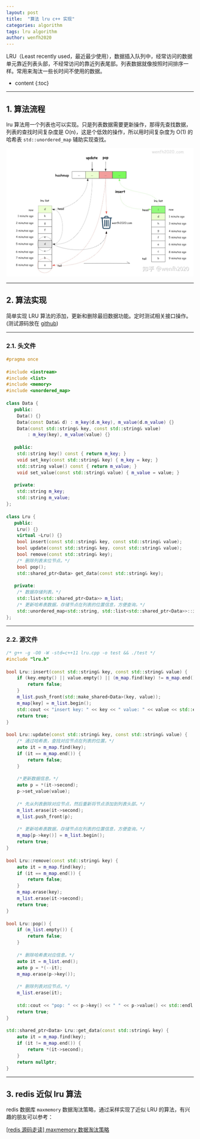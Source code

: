 ```yaml
---
layout: post
title:  "算法 lru c++ 实现"
categories: algorithm
tags: lru algorithm
author: wenfh2020
---
```


LRU（Least recently used，最近最少使用），数据插入队列中，经常访问的数据单元靠近列表头部，不经常访问的靠近列表尾部。列表数据就像按照时间排序一样。常用来淘汰一些长时间不使用的数据。



* content
{:toc}

---

## 1. 算法流程

lru 算法用一个列表也可以实现。只是列表数据需要更新操作，那得先查找数据，列表的查找时间复杂度是 O(n)，这是个低效的操作，所以用时间复杂度为 O(1) 的哈希表 `std::unordered_map` 辅助实现查找。

<div align=center><img src="/images/2022/2022-01-02-22-14-38.png" data-action="zoom"/></div>

---

## 2. 算法实现

简单实现 LRU 算法的添加，更新和删除最旧数据功能。定时测试相关接口操作。(测试源码放在 [github](https://github.com/wenfh2020/c_test/blob/master/algorithms/lru/c++11))

---

### 2.1. 头文件

```cpp
#pragma once

#include <iostream>
#include <list>
#include <memory>
#include <unordered_map>

class Data {
   public:
    Data() {}
    Data(const Data& d) : m_key(d.m_key), m_value(d.m_value) {}
    Data(const std::string& key, const std::string& value)
        : m_key(key), m_value(value) {}

   public:
    std::string key() const { return m_key; }
    void set_key(const std::string& key) { m_key = key; }
    std::string value() const { return m_value; }
    void set_value(const std::string& value) { m_value = value; }

   private:
    std::string m_key;
    std::string m_value;
};

class Lru {
   public:
    Lru() {}
    virtual ~Lru() {}
    bool insert(const std::string& key, const std::string& value);
    bool update(const std::string& key, const std::string& value);
    bool remove(const std::string& key);
    /* 删除列表末位节点。*/
    bool pop();
    std::shared_ptr<Data> get_data(const std::string& key);

   private:
    /* 数据存储列表。*/
    std::list<std::shared_ptr<Data>> m_list;
    /* 更新哈希表数据，存储节点在列表的位置信息，方便查询。*/
    std::unordered_map<std::string, std::list<std::shared_ptr<Data>>::iterator> m_map;
};
```

---

### 2.2. 源文件

```cpp
/* g++ -g -O0 -W -std=c++11 lru.cpp -o test && ./test */
#include "lru.h"

bool Lru::insert(const std::string& key, const std::string& value) {
    if (key.empty() || value.empty() || (m_map.find(key) != m_map.end())) {
        return false;
    }
    m_list.push_front(std::make_shared<Data>(key, value));
    m_map[key] = m_list.begin();
    std::cout << "insert key: " << key << " value: " << value << std::endl;
    return true;
}

bool Lru::update(const std::string& key, const std::string& value) {
    /* 通过哈希表，查找对应节点在列表的位置。*/
    auto it = m_map.find(key);
    if (it == m_map.end()) {
        return false;
    }

    /*更新数据信息。*/
    auto p = *(it->second);
    p->set_value(value);

    /* 先从列表删除对应节点，然后重新将节点添加到列表头部。*/
    m_list.erase(it->second);
    m_list.push_front(p);

    /* 更新哈希表数据，存储节点在列表的位置信息，方便查询。*/
    m_map[p->key()] = m_list.begin();
    return true;
}

bool Lru::remove(const std::string& key) {
    auto it = m_map.find(key);
    if (it == m_map.end()) {
        return false;
    }
    m_map.erase(key);
    m_list.erase(it->second);
    return true;
}

bool Lru::pop() {
    if (m_list.empty()) {
        return false;
    }

    /* 删除哈希表对应信息。*/
    auto it = m_list.end();
    auto p = *(--it);
    m_map.erase(p->key());

    /* 删除列表对应节点。*/
    m_list.erase(it);

    std::cout << "pop: " << p->key() << " " << p->value() << std::endl;
    return true;
}

std::shared_ptr<Data> Lru::get_data(const std::string& key) {
    auto it = m_map.find(key);
    if (it != m_map.end()) {
        return *(it->second);
    }
    return nullptr;
}
```

---

## 3. redis 近似 lru 算法

redis 数据库 `maxmemory` 数据淘汰策略，通过采样实现了近似 LRU 的算法，有兴趣的朋友可以参考：

[[redis 源码走读] maxmemory 数据淘汰策略](https://wenfh2020.com/2020/03/06/redis-max-memory/)
